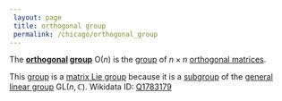 ```yaml
---
 layout: page
 title: orthogonal group
 permalink: /chicago/orthogonal_group
---
```

The **[orthogonal](https://mathgloss.github.io/MathGloss/chicago/orthogonal_matrix) [group](https://mathgloss.github.io/MathGloss/chicago/group)** $\text{O}(n)$ is the [group](https://mathgloss.github.io/MathGloss/chicago/group) of $n\times n$ [orthogonal matrices](https://mathgloss.github.io/MathGloss/chicago/##################orthogonal_matrices).

This [group](https://mathgloss.github.io/MathGloss/chicago/group) is a [matrix Lie group](https://mathgloss.github.io/MathGloss/chicago/matrix_Lie_group) because it is a [subgroup](https://mathgloss.github.io/MathGloss/chicago/subgroup) of the [general linear group](https://mathgloss.github.io/MathGloss/chicago/general_linear_group) $\text{GL}(n,\mathbb C)$.
Wikidata ID: [Q1783179](https://www.wikidata.org/wiki/Q1783179)